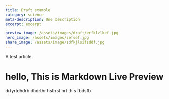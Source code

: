 ```yaml
---
title: Draft example
category: science
meta-description: Une description
excerpt: excerpt

preview_image: /assets/images/draft/erfklzlkef.jpg
hero_image: /assets/images/zefsef.jpg
share_image: /assets/image/sdfkjlsifsddf.jpg
---
```


A test article.

# hello, This is Markdown Live Preview

drtyrtdhdrb dhdrthr hsthst hrt th s fbdsfb
